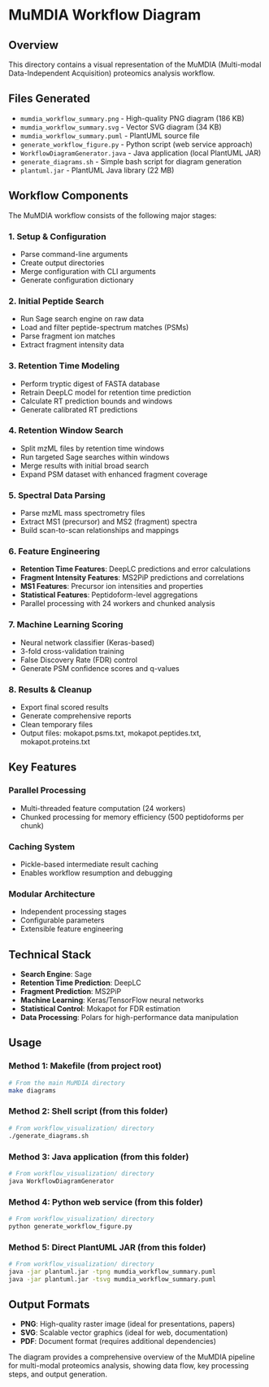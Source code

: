 # MuMDIA Workflow Diagram

## Overview
This directory contains a visual representation of the MuMDIA (Multi-modal Data-Independent Acquisition) proteomics analysis workflow.

## Files Generated
- `mumdia_workflow_summary.png` - High-quality PNG diagram (186 KB)
- `mumdia_workflow_summary.svg` - Vector SVG diagram (34 KB)
- `mumdia_workflow_summary.puml` - PlantUML source file
- `generate_workflow_figure.py` - Python script (web service approach)
- `WorkflowDiagramGenerator.java` - Java application (local PlantUML JAR)
- `generate_diagrams.sh` - Simple bash script for diagram generation
- `plantuml.jar` - PlantUML Java library (22 MB)

## Workflow Components

The MuMDIA workflow consists of the following major stages:

### 1. Setup & Configuration
- Parse command-line arguments
- Create output directories  
- Merge configuration with CLI arguments
- Generate configuration dictionary

### 2. Initial Peptide Search
- Run Sage search engine on raw data
- Load and filter peptide-spectrum matches (PSMs)
- Parse fragment ion matches
- Extract fragment intensity data

### 3. Retention Time Modeling
- Perform tryptic digest of FASTA database
- Retrain DeepLC model for retention time prediction
- Calculate RT prediction bounds and windows
- Generate calibrated RT predictions

### 4. Retention Window Search  
- Split mzML files by retention time windows
- Run targeted Sage searches within windows
- Merge results with initial broad search
- Expand PSM dataset with enhanced fragment coverage

### 5. Spectral Data Parsing
- Parse mzML mass spectrometry files
- Extract MS1 (precursor) and MS2 (fragment) spectra
- Build scan-to-scan relationships and mappings

### 6. Feature Engineering
- **Retention Time Features**: DeepLC predictions and error calculations
- **Fragment Intensity Features**: MS2PiP predictions and correlations  
- **MS1 Features**: Precursor ion intensities and properties
- **Statistical Features**: Peptidoform-level aggregations
- Parallel processing with 24 workers and chunked analysis

### 7. Machine Learning Scoring
- Neural network classifier (Keras-based)
- 3-fold cross-validation training
- False Discovery Rate (FDR) control
- Generate PSM confidence scores and q-values

### 8. Results & Cleanup
- Export final scored results
- Generate comprehensive reports
- Clean temporary files
- Output files: mokapot.psms.txt, mokapot.peptides.txt, mokapot.proteins.txt

## Key Features

### Parallel Processing
- Multi-threaded feature computation (24 workers)
- Chunked processing for memory efficiency (500 peptidoforms per chunk)

### Caching System
- Pickle-based intermediate result caching
- Enables workflow resumption and debugging

### Modular Architecture
- Independent processing stages
- Configurable parameters
- Extensible feature engineering

## Technical Stack
- **Search Engine**: Sage
- **Retention Time Prediction**: DeepLC  
- **Fragment Prediction**: MS2PiP
- **Machine Learning**: Keras/TensorFlow neural networks
- **Statistical Control**: Mokapot for FDR estimation
- **Data Processing**: Polars for high-performance data manipulation

## Usage

### Method 1: Makefile (from project root)
```bash
# From the main MuMDIA directory
make diagrams
```

### Method 2: Shell script (from this folder)
```bash
# From workflow_visualization/ directory
./generate_diagrams.sh
```

### Method 3: Java application (from this folder)
```bash
# From workflow_visualization/ directory
java WorkflowDiagramGenerator
```

### Method 4: Python web service (from this folder)
```bash
# From workflow_visualization/ directory
python generate_workflow_figure.py
```

### Method 5: Direct PlantUML JAR (from this folder)
```bash
# From workflow_visualization/ directory
java -jar plantuml.jar -tpng mumdia_workflow_summary.puml
java -jar plantuml.jar -tsvg mumdia_workflow_summary.puml
```

## Output Formats
- **PNG**: High-quality raster image (ideal for presentations, papers)
- **SVG**: Scalable vector graphics (ideal for web, documentation)
- **PDF**: Document format (requires additional dependencies)

The diagram provides a comprehensive overview of the MuMDIA pipeline for multi-modal proteomics analysis, showing data flow, key processing steps, and output generation.
